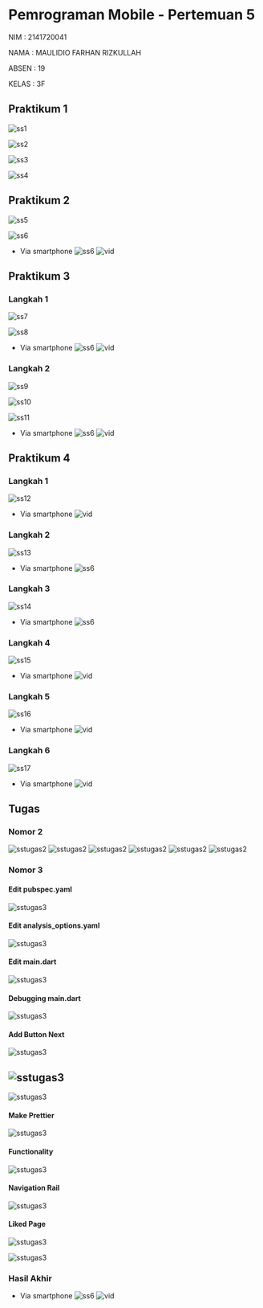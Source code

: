 # Pemrograman Mobile - Pertemuan 5

NIM : 2141720041

NAMA : MAULIDIO FARHAN RIZKULLAH

ABSEN : 19

KELAS : 3F

## Praktikum 1
![ss1](hello_world/images/p1l1.png)

![ss2](hello_world/images/p1l2.png)

![ss3](hello_world/images/p1l3.png)

![ss4](hello_world/images/p1l4.png)

## Praktikum 2
![ss5](hello_world/images/p2l11.png)

![ss6](hello_world/images/p2l12.png)
- Via smartphone
![ss6](hello_world/images/p2l12hp.jpg)
![vid](hello_world/gif/p2.gif)

## Praktikum 3
### Langkah 1
![ss7](hello_world/images/p3l1.png)

![ss8](hello_world/images/p3l1debug.png)
- Via smartphone
![ss6](hello_world/images/p3l1hp.jpg)
![vid](hello_world/gif/p3l1.gif)

### Langkah 2
![ss9](hello_world/images/p3l2.png)

![ss10](hello_world/images/p3l2logo.png)

![ss11](hello_world/images/p3l2hasil.png)
- Via smartphone
![ss6](hello_world/images/p3l2hp.jpg)
![vid](hello_world/gif/p3l3.gif)


## Praktikum 4
### Langkah 1
![ss12](hello_world/images/p4l1.png)
- Via smartphone
![vid](hello_world/gif/p4l1.gif)

### Langkah 2
![ss13](hello_world/images/p4l2.png)

- Via smartphone
![ss6](hello_world/images/p4l2hp.jpg)

### Langkah 3
![ss14](hello_world/images/p4l3.png)

- Via smartphone
![ss6](hello_world/images/p4l3hp.jpg)

### Langkah 4
![ss15](hello_world/images/p4l4.png)
- Via smartphone
![vid](hello_world/gif/p4l4.gif)

### Langkah 5
![ss16](hello_world/images/p4l5.png)
- Via smartphone
![vid](hello_world/gif/p4l5.gif)

### Langkah 6
![ss17](hello_world/images/p4l6.png)
- Via smartphone
![vid](hello_world/gif/p4l6.gif)

## Tugas

### Nomor 2
![sstugas2](hello_world/images/t1.png)
![sstugas2](hello_world/images/t2.png)
![sstugas2](hello_world/images/t3.png)
![sstugas2](hello_world/images/t4.png)
![sstugas2](hello_world/images/t5.png)
![sstugas2](hello_world/images/t6.png)

### Nomor 3

#### Edit pubspec.yaml
![sstugas3](tugas_codelab/images/1.png)

#### Edit analysis_options.yaml
![sstugas3](tugas_codelab/images/2.png)

#### Edit main.dart
![sstugas3](tugas_codelab/images/3.png)

#### Debugging main.dart
![sstugas3](tugas_codelab/images/4.png)

#### Add Button Next
![sstugas3](tugas_codelab/images/5.png)

![sstugas3](tugas_codelab/images/6.png)
- 
![sstugas3](tugas_codelab/images/getNext().png)

#### Make Prettier
![sstugas3](tugas_codelab/images/make_prettier.png)

#### Functionality
![sstugas3](tugas_codelab/images/functionality.png)

#### Navigation Rail
![sstugas3](tugas_codelab/images/nav_rail.png)

#### Liked Page
![sstugas3](tugas_codelab/images/liked_page.png)

![sstugas3](tugas_codelab/images/liked_page2.png)

### Hasil Akhir
- Via smartphone
![ss6](hello_world/images/tugas.jpg)
![vid](hello_world/gif/tugas.gif)
